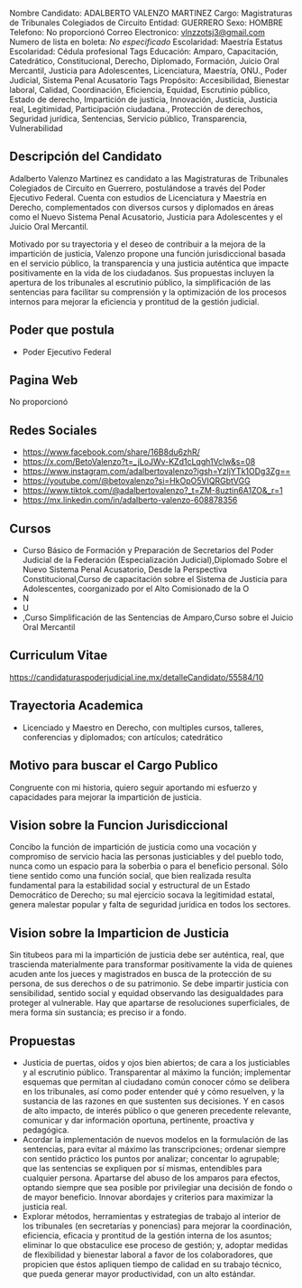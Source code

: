 Nombre Candidato: ADALBERTO VALENZO MARTINEZ
Cargo: Magistraturas de Tribunales Colegiados de Circuito
Entidad: GUERRERO
Sexo: HOMBRE
Telefono: No proporcionó
Correo Electronico: vlnzzotsj3@gmail.com
Numero de lista en boleta: *No especificado*
Escolaridad: Maestría
Estatus Escolaridad: Cédula profesional
Tags Educación: Amparo, Capacitación, Catedrático, Constitucional, Derecho, Diplomado, Formación, Juicio Oral Mercantil, Justicia para Adolescentes, Licenciatura, Maestría, ONU., Poder Judicial, Sistema Penal Acusatorio
Tags Propósito: Accesibilidad, Bienestar laboral, Calidad, Coordinación, Eficiencia, Equidad, Escrutinio público, Estado de derecho, Impartición de justicia, Innovación, Justicia, Justicia real, Legitimidad, Participación ciudadana., Protección de derechos, Seguridad jurídica, Sentencias, Servicio público, Transparencia, Vulnerabilidad


## Descripción del Candidato 

Adalberto Valenzo Martinez es candidato a las Magistraturas de Tribunales Colegiados de Circuito en Guerrero, postulándose a través del Poder Ejecutivo Federal. Cuenta con estudios de Licenciatura y Maestría en Derecho, complementados con diversos cursos y diplomados en áreas como el Nuevo Sistema Penal Acusatorio, Justicia para Adolescentes y el Juicio Oral Mercantil. 

Motivado por su trayectoria y el deseo de contribuir a la mejora de la impartición de justicia, Valenzo propone una función jurisdiccional basada en el servicio público, la transparencia y una justicia auténtica que impacte positivamente en la vida de los ciudadanos. Sus propuestas incluyen la apertura de los tribunales al escrutinio público, la simplificación de las sentencias para facilitar su comprensión y la optimización de los procesos internos para mejorar la eficiencia y prontitud de la gestión judicial.


## Poder que postula

- Poder Ejecutivo Federal


## Pagina Web

No proporcionó


## Redes Sociales

- https://www.facebook.com/share/16B8du6zhR/
- https://x.com/BetoValenzo?t=_jLoJWv-KZd1cLqgh1Vclw&s=08
- https://www.instagram.com/adalbertovalenzo?igsh=YzljYTk1ODg3Zg==
- https://youtube.com/@betovalenzo?si=HkOpO5VIQRGbtVGG
- https://www.tiktok.com/@adalbertovalenzo?_t=ZM-8uztin6A1ZO&_r=1
- https://mx.linkedin.com/in/adalberto-valenzo-608878356


## Cursos

- Curso Básico de Formación y Preparación de Secretarios del Poder Judicial de la Federación (Especialización Judicial),Diplomado Sobre el Nuevo Sistema Penal Acusatorio, Desde la Perspectiva Constitucional,Curso de capacitación sobre el Sistema de Justicia para Adolescentes, coorganizado por el Alto Comisionado de la O
- N
- U
- ,Curso Simplificación de las Sentencias de Amparo,Curso sobre el Juicio Oral Mercantil


## Curriculum Vitae

https://candidaturaspoderjudicial.ine.mx/detalleCandidato/55584/10


## Trayectoria Academica

- Licenciado y Maestro en Derecho, con multiples cursos, talleres, conferencias y diplomados; con artículos; catedrático


## Motivo para buscar el Cargo Publico

Congruente con mi historia, quiero seguir aportando mi esfuerzo y capacidades para mejorar la impartición de justicia.


## Vision sobre la Funcion Jurisdiccional

Concibo la función de impartición de justicia como una vocación y compromiso de servicio hacia las personas justiciables y del pueblo todo, nunca como un espacio para la soberbia o para el beneficio personal. Sólo tiene sentido como una función social, que bien realizada resulta fundamental para la estabilidad social y estructural de un Estado Democrático de Derecho; su mal ejercicio socava la legitimidad estatal, genera malestar popular y falta de seguridad jurídica en todos los sectores.


## Vision sobre la Imparticion de Justicia

Sin titubeos para mi la impartición de justicia debe ser auténtica, real, que trascienda materialmente para transformar positivamente la vida de quienes acuden ante los jueces y magistrados en busca de la protección de su persona, de sus derechos o de su patrimonio. Se debe impartir justicia con sensibilidad, sentido social y equidad observando las desigualdades para proteger al vulnerable. Hay que apartarse de resoluciones superficiales, de mera forma sin sustancia; es preciso ir a fondo.


## Propuestas

- Justicia de puertas, oídos y ojos bien abiertos; de cara a los justiciables y al escrutinio público. Transparentar al máximo la función; implementar esquemas que permitan al ciudadano común conocer cómo se delibera en los tribunales, así como poder entender qué y cómo resuelven, y la sustancia de las razones en que sustenten sus decisiones. Y en casos de alto impacto, de interés público o que generen precedente relevante, comunicar y dar información oportuna, pertinente, proactiva y pedagógica.
- Acordar la implementación de nuevos modelos en la formulación de las sentencias, para evitar al máximo las transcripciones; ordenar siempre con sentido práctico los puntos por analizar; concentar lo agrupable; que las sentencias se expliquen por sí mismas, entendibles para cualquier persona. Apartarse del abuso de los amparos para efectos, optando siempre que sea posible por privilegiar una decisión de fondo o de mayor beneficio. Innovar abordajes y criterios para maximizar la justicia real.
- Explorar métodos, herramientas y estrategias de trabajo al interior de los tribunales (en secretarías y ponencias) para mejorar la coordinación, eficiencia, eficacia y prontitud de la gestión interna de los asuntos; eliminar lo que obstaculice ese proceso de gestión; y, adoptar medidas de flexibilidad y bienestar laboral a favor de los colaboradores, que propicien que éstos apliquen tiempo de calidad en su trabajo técnico, que pueda generar mayor productividad, con un alto estándar.

